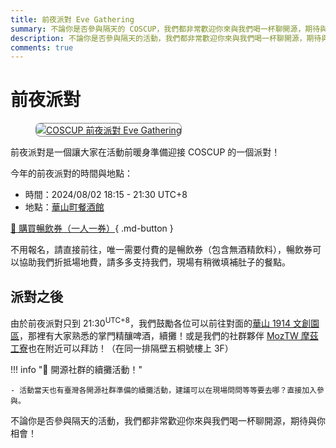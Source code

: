 ```yaml
---
title: 前夜派對 Eve Gathering
summary: 不論你是否參與隔天的 COSCUP，我們都非常歡迎你來與我們喝一杯聊開源，期待與你相會！
description: 不論你是否參與隔天的活動，我們都非常歡迎你來與我們喝一杯聊開源，期待與你相會！
comments: true
---
```


# 前夜派對

<figure markdown="span">
    <a href="https://volunteer.coscup.org/s3/img/Two-pints-beer-main.jpg">
        <img src="https://volunteer.coscup.org/s3/img/Two-pints-beer-main.jpg"
            alt="COSCUP 前夜派對 Eve Gathering" title="COSCUP 前夜派對 Eve Gathering"
            style="border-radius: 8px;border:1px solid hsl(0, 0%, 50%);">
    </a>
</figure>

前夜派對是一個讓大家在活動前暖身準備迎接 COSCUP 的一個派對！

今年的前夜派對的時間與地點：

- 時間：2024/08/02 18:15 - 21:30 UTC+8
- 地點：[華山町餐酒館](https://www.google.com/maps/search/%E8%8F%AF%E5%B1%B1%E7%94%BA%E9%A4%90%E9%85%92%E9%A4%A8)

[:ticket: 購買暢飲券（一人一券）](){ .md-button }

不用報名，請直接前往，唯一需要付費的是暢飲券（包含無酒精飲料），暢飲券可以協助我們折抵場地費，請多多支持我們，現場有稍微填補肚子的餐點。

## 派對之後

由於前夜派對只到 21:30<sup>UTC+8</sup>，我們鼓勵各位可以前往對面的[華山 1914 文創園區](https://www.google.com/maps/search/%E8%8F%AF%E5%B1%B11914%E6%96%87%E5%89%B5%E5%9C%92%E5%8D%80)，那裡有大家熟悉的掌門精釀啤酒，續攤！或是我們的社群夥伴 [MozTW 摩茲工寮](https://moztw.org/space/)也在附近可以拜訪！（在同一排隔壁五桐號樓上 3F）

!!! info ":partying_face: 開源社群的續攤活動！"

    - 活動當天也有臺灣各開源社群準備的續攤活動，建議可以在現場問問等等要去哪？直接加入參與。

不論你是否參與隔天的活動，我們都非常歡迎你來與我們喝一杯聊開源，期待與你相會！
